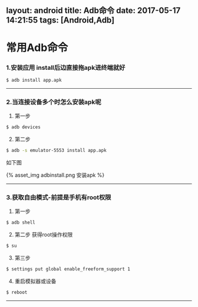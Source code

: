 layout: android
title: Adb命令
date: 2017-05-17 14:21:55
tags: [Android,Adb]
---

# 常用Adb命令


### 1.安装应用 install后边直接拖apk进终端就好
 ``` bash
 $ adb install app.apk
 ```

 ---

### 2.当连接设备多个时怎么安装apk呢

1. 第一步
 ``` bash
 $ adb devices
 ```
2. 第二步
 ``` bash
 $ adb -s emulator-5553 install app.apk
 ```

如下图

{% asset_img adbinstall.png 安装apk %}

---
### 3.获取自由模式-前提是手机有root权限

1. 第一步
 ``` bash
$ adb shell
```
2. 第二步 获得root操作权限
 ``` bash
 $ su
 ```

3. 第三步
 ``` bash
 $ settings put global enable_freeform_support 1
 ```
4. 重启模拟器或设备
 ``` bash
 $ reboot
 ```
---

